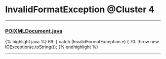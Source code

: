 # InvalidFormatException @Cluster 4

***

### [POIXMLDocument.java](https://searchcode.com/codesearch/view/97406028/)
{% highlight java %}
69. } catch (InvalidFormatException e) {
70.     throw new IOException(e.toString());
{% endhighlight %}

***

